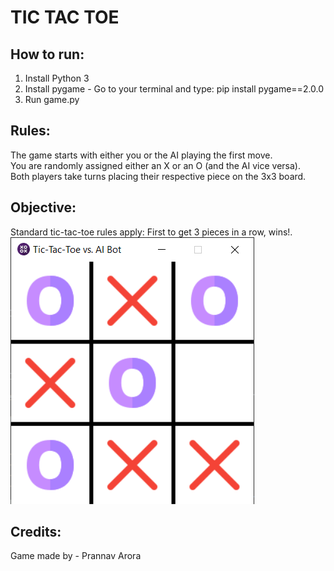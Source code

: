 # TIC TAC TOE 

## How to run:
1. Install Python 3
2. Install pygame - Go to your terminal and type: pip install pygame==2.0.0
3. Run game.py


## Rules:
The game starts with either you or the AI playing the first move.\
You are randomly assigned either an X or an O (and the AI vice versa). \
Both players take turns placing their respective piece on the 3x3 board. 


## Objective:
Standard tic-tac-toe rules apply: First to get 3 pieces in a row, wins!.
![Win example](https://github.com/bluepra/TicTacToe/blob/main/images/win_example.PNG?raw=true)

## Credits:
Game made by - Prannav Arora
